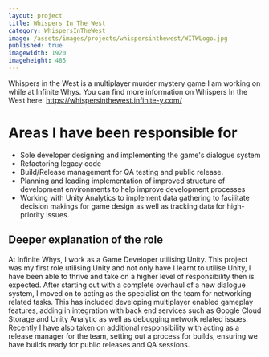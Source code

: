 ```yaml
---
layout: project
title: Whispers In The West
category: WhispersInTheWest
image: /assets/images/projects/whispersinthewest/WITWLogo.jpg
published: true
imagewidth: 1920
imageheight: 485
---
```


Whispers in the West is a multiplayer murder mystery game I am working on while at Infinite Whys. You can find more information on Whispers In the West here: https://whispersinthewest.infinite-y.com/

# Areas I have been responsible for
* Sole developer designing and implementing the game's dialogue system
* Refactoring legacy code
* Build/Release management for QA testing and public release.
* Planning and leading implementation of improved structure of development environments to help improve development processes
* Working with Unity Analytics to implement data gathering to facilitate decision makings for game design as well as tracking data for high-priority issues.

## Deeper explanation of the role
At Infinite Whys, I work as a Game Developer utilising Unity. This project was my first role utilising Unity and not only have I learnt to utilise Unity, I have been able to thrive and take on a higher level of responsibility then is expected. After starting out with a complete overhaul of a new dialogue system, I moved on to acting as the specialist on the team for networking related tasks. This has included developing multiplayer enabled gameplay features, adding in integration with back end services such as Google Cloud Storage and Unity Analytic as well as debugging network related issues. Recently I have also taken on additional responsibility with acting as a release manager for the team, setting out a process for builds, ensuring we have builds ready for public releases and QA sessions.
